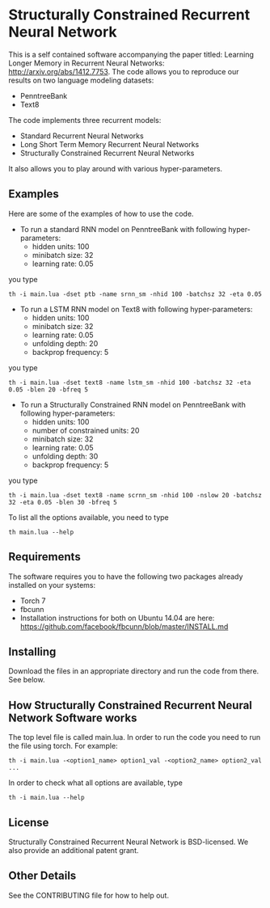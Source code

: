 # Structurally Constrained Recurrent Neural Network

This is a self contained software accompanying the paper titled: Learning
Longer Memory in Recurrent Neural Networks: http://arxiv.org/abs/1412.7753.
The code allows you to reproduce our results on two language modeling datasets:
* PenntreeBank
* Text8

The code implements three recurrent models:
* Standard Recurrent Neural Networks
* Long Short Term Memory Recurrent Neural Networks
* Structurally Constrained Recurrent Neural Networks

It also allows you to play around with various hyper-parameters.

## Examples
Here are some of the examples of how to use the code.

* To run a standard RNN model on PenntreeBank with following
hyper-parameters:
  * hidden units: 100
  * minibatch size: 32
  * learning rate: 0.05

you type
```
th -i main.lua -dset ptb -name srnn_sm -nhid 100 -batchsz 32 -eta 0.05
```

* To run a LSTM RNN model on Text8 with following
hyper-parameters:
  * hidden units: 100
  * minibatch size: 32
  * learning rate: 0.05
  * unfolding depth: 20
  * backprop frequency: 5

you type
```
th -i main.lua -dset text8 -name lstm_sm -nhid 100 -batchsz 32 -eta 0.05 -blen 20 -bfreq 5
```

* To run a Structurally Constrained RNN model on PenntreeBank with following
hyper-parameters:
  * hidden units: 100
  * number of constrained units: 20
  * minibatch size: 32
  * learning rate: 0.05
  * unfolding depth: 30
  * backprop frequency: 5

you type
```
th -i main.lua -dset text8 -name scrnn_sm -nhid 100 -nslow 20 -batchsz 32 -eta 0.05 -blen 30 -bfreq 5
```

To list all the options available, you need to type
```
th main.lua --help
```


## Requirements
The software requires you to have the following two packages already
installed on your systems:
* Torch 7
* fbcunn
* Installation instructions for both on Ubuntu 14.04 are here: https://github.com/facebook/fbcunn/blob/master/INSTALL.md


## Installing
Download the files in an appropriate directory and run
the code from there. See below.


## How Structurally Constrained Recurrent Neural Network Software works
The top level file is called main.lua. In order to run the code
you need to run the file using torch. For example:
```
th -i main.lua -<option1_name> option1_val -<option2_name> option2_val ...
```

In order to check what all options are available, type
```
th -i main.lua --help
```

## License
Structurally Constrained Recurrent Neural Network is BSD-licensed.
We also provide an additional patent grant.


## Other Details
See the CONTRIBUTING file for how to help out.
